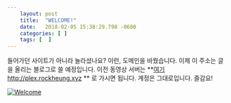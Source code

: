 ```yaml
---
    layout: post
    title:  "WELCOME!"
    date:   2018-02-05 15:38:29.798 -0600
    categories: [ ]
    tags: [  ]
---
```


들어가던 사이트가 아니라 놀라셨나요? 이런, 도메인을 바꿨습니다. 이제 이 주소는 글을 올리는 블로그로 쓸 예정입니다. 이전 동영상 서버는 
**[여기](http://plex.rockheung.xyz) <http://plex.rockheung.xyz> **
로 가시면 됩니다. 계정은 그대로입니다. 즐감요!

[![Welcome](https://res.cloudinary.com/rockheung/image/upload/v1517845291/Welcome_fbvfjw.jpg)](https://namu.wiki/w/%EC%9B%90%ED%8E%80%EB%A7%A8)
    